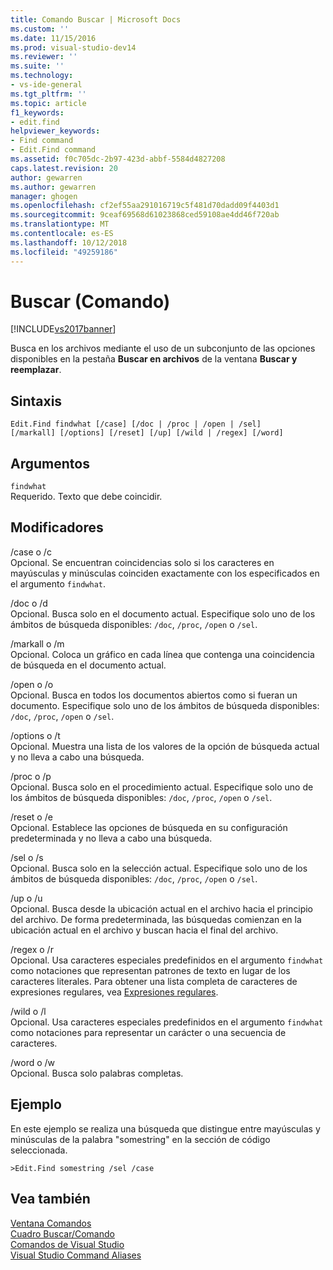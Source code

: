 ```yaml
---
title: Comando Buscar | Microsoft Docs
ms.custom: ''
ms.date: 11/15/2016
ms.prod: visual-studio-dev14
ms.reviewer: ''
ms.suite: ''
ms.technology:
- vs-ide-general
ms.tgt_pltfrm: ''
ms.topic: article
f1_keywords:
- edit.find
helpviewer_keywords:
- Find command
- Edit.Find command
ms.assetid: f0c705dc-2b97-423d-abbf-5584d4827208
caps.latest.revision: 20
author: gewarren
ms.author: gewarren
manager: ghogen
ms.openlocfilehash: cf2ef55aa291016719c5f481d70dadd09f4403d1
ms.sourcegitcommit: 9ceaf69568d61023868ced59108ae4dd46f720ab
ms.translationtype: MT
ms.contentlocale: es-ES
ms.lasthandoff: 10/12/2018
ms.locfileid: "49259186"
---
```

# <a name="find-command"></a>Buscar (Comando)
[!INCLUDE[vs2017banner](../../includes/vs2017banner.md)]

  
Busca en los archivos mediante el uso de un subconjunto de las opciones disponibles en la pestaña **Buscar en archivos** de la ventana **Buscar y reemplazar**.  
  
## <a name="syntax"></a>Sintaxis  
  
```  
Edit.Find findwhat [/case] [/doc | /proc | /open | /sel]   
[/markall] [/options] [/reset] [/up] [/wild | /regex] [/word]  
```  
  
## <a name="arguments"></a>Argumentos  
 `findwhat`  
 Requerido. Texto que debe coincidir.  
  
## <a name="switches"></a>Modificadores  
 /case o /c  
 Opcional. Se encuentran coincidencias solo si los caracteres en mayúsculas y minúsculas coinciden exactamente con los especificados en el argumento `findwhat`.  
  
 /doc o /d  
 Opcional. Busca solo en el documento actual. Especifique solo uno de los ámbitos de búsqueda disponibles: `/doc`, `/proc`, `/open` o `/sel`.  
  
 /markall o /m  
 Opcional. Coloca un gráfico en cada línea que contenga una coincidencia de búsqueda en el documento actual.  
  
 /open o /o  
 Opcional. Busca en todos los documentos abiertos como si fueran un documento. Especifique solo uno de los ámbitos de búsqueda disponibles: `/doc`, `/proc`, `/open` o `/sel`.  
  
 /options o /t  
 Opcional. Muestra una lista de los valores de la opción de búsqueda actual y no lleva a cabo una búsqueda.  
  
 /proc o /p  
 Opcional. Busca solo en el procedimiento actual. Especifique solo uno de los ámbitos de búsqueda disponibles: `/doc`, `/proc`, `/open` o `/sel`.  
  
 /reset o /e  
 Opcional. Establece las opciones de búsqueda en su configuración predeterminada y no lleva a cabo una búsqueda.  
  
 /sel o /s  
 Opcional. Busca solo en la selección actual. Especifique solo uno de los ámbitos de búsqueda disponibles: `/doc`, `/proc`, `/open` o `/sel`.  
  
 /up o /u  
 Opcional. Busca desde la ubicación actual en el archivo hacia el principio del archivo. De forma predeterminada, las búsquedas comienzan en la ubicación actual en el archivo y buscan hacia el final del archivo.  
  
 /regex o /r  
 Opcional. Usa caracteres especiales predefinidos en el argumento `findwhat` como notaciones que representan patrones de texto en lugar de los caracteres literales. Para obtener una lista completa de caracteres de expresiones regulares, vea [Expresiones regulares](../../ide/using-regular-expressions-in-visual-studio.md).  
  
 /wild o /l  
 Opcional. Usa caracteres especiales predefinidos en el argumento `findwhat` como notaciones para representar un carácter o una secuencia de caracteres.  
  
 /word o /w  
 Opcional. Busca solo palabras completas.  
  
## <a name="example"></a>Ejemplo  
 En este ejemplo se realiza una búsqueda que distingue entre mayúsculas y minúsculas de la palabra "somestring" en la sección de código seleccionada.  
  
```  
>Edit.Find somestring /sel /case  
```  
  
## <a name="see-also"></a>Vea también  
 [Ventana Comandos](../../ide/reference/command-window.md)   
 [Cuadro Buscar/Comando](../../ide/find-command-box.md)   
 [Comandos de Visual Studio](../../ide/reference/visual-studio-commands.md)   
 [Visual Studio Command Aliases](../../ide/reference/visual-studio-command-aliases.md)



